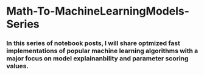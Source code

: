 # Math-To-MachineLearningModels-Series

### In this series of notebook posts, I will share optmized fast implementations of popular machine learning algorithms with a major focus on model explainanbility and parameter scoring values.
